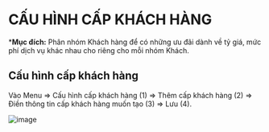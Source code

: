 # CẤU HÌNH CẤP KHÁCH HÀNG

***Mục đích:** Phân nhóm Khách hàng để có những ưu đãi dành về tỷ giá, mức phí dịch vụ khác nhau cho riêng cho mỗi nhóm Khách.

## Cấu hình cấp khách hàng

Vào Menu => Cấu hình cấp khách hàng (1) => Thêm cấp khách hàng (2) => Điền thông tin cấp khách hàng muốn tạo (3) => Lưu (4).

![image](https://user-images.githubusercontent.com/85599407/189509100-ddc7f600-5b29-4a4c-bdcd-c26924209a0d.png)

